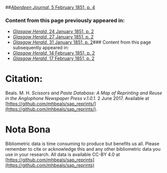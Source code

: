 ##[*Aberdeen Journal*, 5 February 1851, p. 4](https://mhbeals.github.io/sap_html/Aberdeen-Journal/Aberdeen-Journal-5-February-1851-p-4)

### Content from this page previously appeared in:
+ [*Glasgow Herald*, 24 January 1851, p. 2](https://mhbeals.github.io/sap_html/Glasgow-Herald/Glasgow-Herald-24-January-1851-p-2)
+ [*Glasgow Herald*, 27 January 1851, p. 2](https://mhbeals.github.io/sap_html/Glasgow-Herald/Glasgow-Herald-27-January-1851-p-2)
+ [*Glasgow Herald*, 31 January 1851, p. 2](https://mhbeals.github.io/sap_html/Glasgow-Herald/Glasgow-Herald-31-January-1851-p-2)### Content from this page subsequently appeared in:
+ [*Glasgow Herald*, 14 February 1851, p. 2](https://mhbeals.github.io/sap_html/Glasgow-Herald/Glasgow-Herald-14-February-1851-p-2)
+ [*Glasgow Herald*, 17 February 1851, p. 2](https://mhbeals.github.io/sap_html/Glasgow-Herald/Glasgow-Herald-17-February-1851-p-2)
                    
# Citation: 

Beals. M. H. *Scissors and Paste Database: A Map of Reprinting and Reuse in the Anglophone Newspaper Press v.1.0.1.* 2 June 2017. Available at [https://github.com/mhbeals/sap_reprints/](https://github.com/mhbeals/sap_reprints/). 
                    
# Nota Bona

Bibliometric data is time consuming to produce but benefits us all. Please remember to cite or acknowledge this and any other bibliometric data you use in your research. All data is available CC-BY 4.0 at [https://github.com/mhbeals/sap_reprints](https://github.com/mhbeals/sap_reprints)